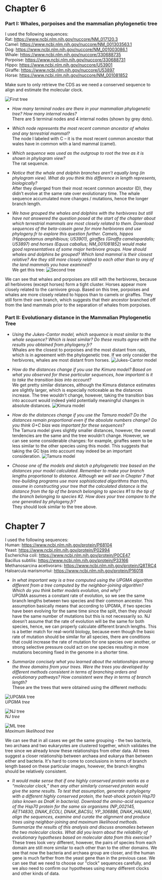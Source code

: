 # Chapter 6

### Part I: Whales, porpoises and the mammalian phylogenetic tree

I used the following sequences:  
Rat: https://www.ncbi.nlm.nih.gov/nuccore/NM_017120.3  
Camel: https://www.ncbi.nlm.nih.gov/nuccore/NM_001303563.1  
Dog: https://www.ncbi.nlm.nih.gov/nuccore/NM_001003086.1  
Whale: https://www.ncbi.nlm.nih.gov/nuccore/330688735  
Porpoise: https://www.ncbi.nlm.nih.gov/nuccore/330688731   
Hippo: https://www.ncbi.nlm.nih.gov/nuccore/U53901   
Giraffe: https://www.ncbi.nlm.nih.gov/nuccore/U53897   
Horse: https://www.ncbi.nlm.nih.gov/nuccore/NM_001081852   

Make sure to only retrieve the CDS as we need a conserved sequence to align and estimate the molecular clock.

![First tree](https://github.com/jucikisistok/biap/blob/master/figures/tree1.png)  

- *How many terminal nodes are there in your mammalian phylogenetic tree? How many internal nodes?*  
There are 5 terminal nodes and 4 internal nodes (shown by grey dots). 

- *Which node represents the most recent common ancestor of whales and any terrestrial mammal?*   
The node I labeled with C – it is the most recent common ancestor that wales have in common with a land mammal (camel). 

- *Which sequence was used as the outgroup to root the tree as it is shown in phylogram view?*  
The rat sequence.

- *Notice that the whale and dolphin branches aren’t equally long (in phylogram view). What do you think this difference in length represents, biologically?*  
After they diverged from their most recent common ancestor (D), they didn’t evolve at the same rate over evolutionary time. The whale sequence accumulated more changes / mutations, hence the longer branch length.

- *We have grouped the whales and dolphins with the herbivores but still have not answered the question posed at the start of the chapter about which terrestrial mammals are most closely related to them. Download sequences of the beta-casein gene for more herbivores and use phylogeny.fr to explore this question further. Camels, hippos (Hippopotamus amphibious; U53901), giraffes (Giraffa camelopardalis; U53897) and horses (Equus caballus; NM_001081852) would make good representatives of some major herbivore groups. How should whales and dolphins be grouped? Which land mammal is their closest relative? Are they still more closely related to each other than to any of the land mammals you have examined?*  
We get this tree:
![Second tree](https://github.com/jucikisistok/biap/blob/master/figures/tree2.png)  
 
We can see that whales and porpoises are still with the herbivores, because all herbivores (except horses) form a tight cluster. Horses appear more closely related to the carnivore group. Based on this tree, porpoises and whales are more closely related to hippos than to camels or giraffes. They still form their own branch, which suggests that their ancestor branched off from the land mammals prior to the separation of whales from porpoises.

### Part II: Evolutionary distance in the Mammalian Phylogenetic Tree

- *Using the Jukes-Cantor model, which sequence is most similar to the whale sequence? Which is least similar? Do these results agree with the results you obtained from phylogeny.fr?*  
Whales are the closest to porpoises and the most distant from rats, which is in agreement with the phylogenetic tree. If we only consider the herbivores, whales are most distant from horses.
![Jukes-Cantor model](https://github.com/jucikisistok/biap/blob/master/figures/jc.png)  

- *How do the distances change if you use the Kimura model? Based on what you observed for these particular sequences, how important is it to take the transition bias into account?*  
We get pretty similar distances, although the Kimura distance estimates are slightly larger, which is especially noticeable as the distances increase. The tree wouldn’t change, however, taking the transition bias into account would indeed yield potentially meaningful changes in absolute distances.
![Kimura model](https://github.com/jucikisistok/biap/blob/master/figures/kimura.png)  

- *How do the distances change if you use the Tamura model? Do the distances remain proportional even if the absolute numbers change? Do you think G+C bias was important for these sequences?*  
The Tamura model gives slightly smaller distances, however, the overall tendencies are the same and the tree wouldn’t change. However, we can see some considerable changes: for example, giraffes seem to be less similar to the other species using this model. This suggests that taking the GC bias into account may indeed be an important consideration.
![Tamura model](https://github.com/jucikisistok/biap/blob/master/figures/tamura.png)  

- *Choose one of the models and sketch a phylogenetic tree based on the distances your model calculated. Remember to make your branch lengths proportional to distance. Although we will see in Chapter 7 that tree-building programs use more sophisticated algorithms than this, assume in constructing your tree that the calculated distance is the distance from the tip of the branch belonging to species #1 to the tip of the branch belonging to species #2. How does your tree compare to the one generated by phylogeny.fr?*  
They should look similar to the tree above.

# Chapter 7

I used the following sequences:  
Human: https://www.ncbi.nlm.nih.gov/protein/P68104   
Yeast: https://www.ncbi.nlm.nih.gov/protein/P02994   
Escherichia coli: https://www.ncbi.nlm.nih.gov/protein/P0CE47   
Bacillus subtilis: https://www.ncbi.nlm.nih.gov/protein/P33166   
Methanosarcina acetivorans: https://www.ncbi.nlm.nih.gov/protein/Q8TRC4   
Haloarcula marismortui: https://www.ncbi.nlm.nih.gov/protein/P16018   

- *In what important way is a tree computed using the UPGMA algorithm different from a tree computed by the neighbor-joining algorithm? Which do you think better models evolution, and why?*  
UPGMA assumes a constant rate of evolution, so we see the same branch lengths between two species and their common ancestor. This assumption basically means that according to UPGMA, if two species have been evolving for the same time since the split, then they should have the same number of mutations but this is not necessarily so. 
NJ doesn’t assume that the rate of evolution will be the same for both species, hence, we can properly calculate different branch lengths. This is a better match for real-world biology, because even though the basic rate of mutation should be similar for all species, there are conditions that could increase the rate of mutation for one species over another, or strong selective pressure could act on one species resulting in more mutations becoming fixed in the genome in a shorter time.

- *Summarize concisely what you learned about the relationships among the three domains from your trees. Were the trees you developed by different methods consistent in terms of branching orders and evolutionary pathways? How consistent were they in terms of branch length?*  
These are the trees that were obtained using the different methods:

![UPGMA tree](https://github.com/jucikisistok/biap/blob/master/figures/jc_upgma.png)  
*UPGMA tree*

![NJ tree](https://github.com/jucikisistok/biap/blob/master/figures/jc_nj.png)   
*NJ tree*

![ML tree](https://github.com/jucikisistok/biap/blob/master/figures/ml.png)  
*Maximum likelihood tree*

We can see that in all cases we get the same grouping - the two bacteria, two archaea and two eukaryotes are clustered together, which validates the tree since we already know these relationships from other data. All trees suggest a closer relationship between archaea and eukarya than between either and bacteria. It's hard to come to conclusions in terms of branch length based on these particular images, however, the branch lengths should be relatively consistent.

- *It would make sense that if one highly conserved protein works as a “molecular clock,” then any other similarly conserved protein would give the same results. To test that assumption, generate a phylogeny with a different highly conserved protein, the heat-shock protein Hsp70 (also known as DnaK in bacteria). Download the amino-acid sequence of the Hsp70 protein for the same six organisms (NP_002145, AET14830, DNAK_ECOLI, DNAK_BACSU, YP_306886, DNAK_HALMA), align the sequences, examine and curate the alignment and produce trees using neighbor-joining and maximum likelihood methods. Summarize the results of this analysis and discuss anomalies between the two molecular clocks. What did you learn about the reliability of evolutionary hypotheses based on molecular data from this exercise?*
These trees look very different, however, the pairs of species from each domain are still more similar to each other than to the other domains. We see that now the bacteria and archaea group are closer, and the human gene is much farther from the yeast gene than in the previous case. We can see that we need to choose our "clock" sequences carefully, and we also need to confirm our hypotheses using many different clocks and other kinds of data.

